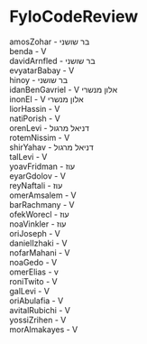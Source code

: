 # FyloCodeReview

amosZohar - בר שושני
</br>
benda - V
</br>
davidArnfled - בר שושני
</br>
evyatarBabay - V
</br>
hinoy - בר שושני
</br>
idanBenGavriel - V אלון מנשרי
</br>
inonEl - V אלון מנשרי
</br>
liorHassin - V
</br>
natiPorish - V
</br>
orenLevi - דניאל מרגול
</br>
rotemNissim - V
</br>
shirYahav - דניאל מרגול
</br>
talLevi - V
</br>
yoavFridman - עוז
</br>
eyarGdolov - V
</br>
reyNaftali - עוז
</br>
omerAmsalem - V
</br>
barRachmany - V
</br>
ofekWorecl - עוז
</br>
noaVinkler - עוז
</br>
oriJoseph - V
</br>
danielIzhaki - V
</br>
nofarMahani - V
</br>
noaGedo - V
</br>
omerElias - v
</br>
roniTwito - V
</br>
galLevi - V
</br>
oriAbulafia - V
</br>
avitalRubichi - V
</br>
yossiZrihen - V
</br>
morAlmakayes - V
</br>
